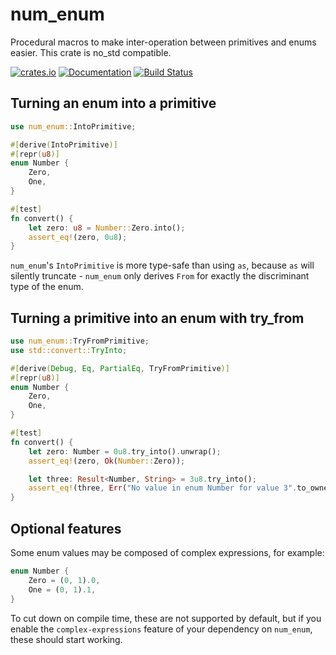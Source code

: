 num_enum
========

Procedural macros to make inter-operation between primitives and enums easier.
This crate is no_std compatible.

[![crates.io](https://img.shields.io/crates/v/num_enum.svg)](https://crates.io/crates/num_enum)
[![Documentation](https://docs.rs/num_enum/badge.svg)](https://docs.rs/num_enum)
[![Build Status](https://travis-ci.org/illicitonion/num_enum.svg?branch=master)](https://travis-ci.org/illicitonion/num_enum)

Turning an enum into a primitive
--------------------------------

```rust
use num_enum::IntoPrimitive;

#[derive(IntoPrimitive)]
#[repr(u8)]
enum Number {
    Zero,
    One,
}

#[test]
fn convert() {
    let zero: u8 = Number::Zero.into();
    assert_eq!(zero, 0u8);
}
```

`num_enum`'s `IntoPrimitive` is more type-safe than using `as`, because `as` will silently truncate - `num_enum` only derives `From` for exactly the discriminant type of the enum.

Turning a primitive into an enum with try_from
----------------------------------------------

```rust
use num_enum::TryFromPrimitive;
use std::convert::TryInto;

#[derive(Debug, Eq, PartialEq, TryFromPrimitive)]
#[repr(u8)]
enum Number {
    Zero,
    One,
}

#[test]
fn convert() {
    let zero: Number = 0u8.try_into().unwrap();
    assert_eq!(zero, Ok(Number::Zero));

    let three: Result<Number, String> = 3u8.try_into();
    assert_eq!(three, Err("No value in enum Number for value 3".to_owned()));
}
```

Optional features
-----------------

Some enum values may be composed of complex expressions, for example:

```rust
enum Number {
    Zero = (0, 1).0,
    One = (0, 1).1,
}
```

To cut down on compile time, these are not supported by default, but if you enable the `complex-expressions` feature of your dependency on `num_enum`, these should start working.
